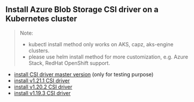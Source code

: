 ## Install Azure Blob Storage CSI driver on a Kubernetes cluster
> Note: 
>  - kubectl install method only works on AKS, capz, aks-engine clusters.
>  - please use helm install method for more customization, e.g. Azure Stack, RedHat OpenShift support.
> 
 - [install CSI driver master version](./install-csi-driver-master.md) (only for testing purpose)
 - [install v1.21.1 CSI driver](./install-csi-driver-v1.21.1.md)
 - [install v1.20.2 CSI driver](./install-csi-driver-v1.20.2.md)
 - [install v1.19.3 CSI driver](./install-csi-driver-v1.19.3.md)

